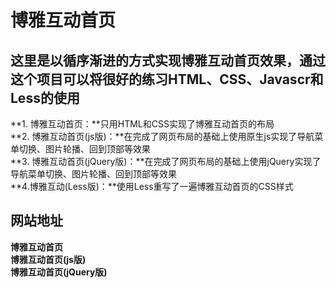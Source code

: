 # 博雅互动首页

## **这里是以循序渐进的方式实现博雅互动首页效果，通过这个项目可以将很好的练习HTML、CSS、Javascr和Less的使用**
**1. 博雅互动首页：**只用HTML和CSS实现了博雅互动首页的布局  
**2. 博雅互动首页(js版)：**在完成了网页布局的基础上使用原生js实现了导航菜单切换、图片轮播、回到顶部等效果  
**3. 博雅互动首页(jQuery版)：**在完成了网页布局的基础上使用jQuery实现了导航菜单切换、图片轮播、回到顶部等效果  
**4.博雅互动(Less版)：**使用Less重写了一遍博雅互动首页的CSS样式

## **网站地址**
**博雅互动首页**  
**博雅互动首页(js版)**  
**博雅互动首页(jQuery版)**  
